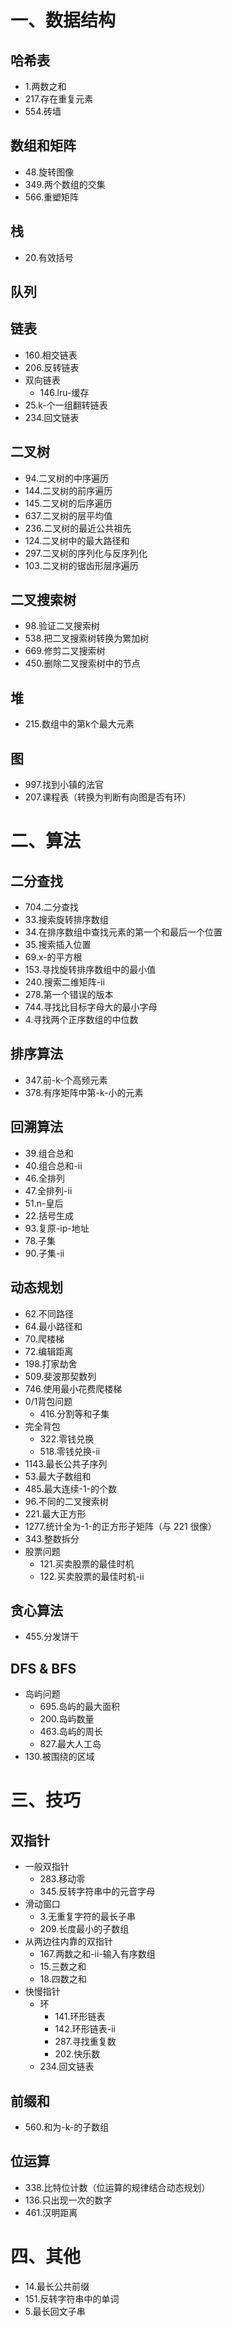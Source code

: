 # 一、数据结构
## 哈希表
* 1.两数之和
* 217.存在重复元素
* 554.砖墙
## 数组和矩阵
* 48.旋转图像
* 349.两个数组的交集
* 566.重塑矩阵
## 栈
* 20.有效括号
## 队列
## 链表
* 160.相交链表
* 206.反转链表
* 双向链表
  * 146.lru-缓存
* 25.k-个一组翻转链表
* 234.回文链表
## 二叉树
* 94.二叉树的中序遍历
* 144.二叉树的前序遍历
* 145.二叉树的后序遍历
* 637.二叉树的层平均值
* 236.二叉树的最近公共祖先
* 124.二叉树中的最大路径和
* 297.二叉树的序列化与反序列化
* 103.二叉树的锯齿形层序遍历
## 二叉搜索树
* 98.验证二叉搜索树
* 538.把二叉搜索树转换为累加树
* 669.修剪二叉搜索树
* 450.删除二叉搜索树中的节点
## 堆
* 215.数组中的第k个最大元素
## 图
* 997.找到小镇的法官
* 207.课程表（转换为判断有向图是否有环）
  
# 二、算法
## 二分查找
* 704.二分查找
* 33.搜索旋转排序数组
* 34.在排序数组中查找元素的第一个和最后一个位置
* 35.搜索插入位置
* 69.x-的平方根
* 153.寻找旋转排序数组中的最小值
* 240.搜索二维矩阵-ii
* 278.第一个错误的版本
* 744.寻找比目标字母大的最小字母
* 4.寻找两个正序数组的中位数
## 排序算法
* 347.前-k-个高频元素
* 378.有序矩阵中第-k-小的元素
## 回溯算法
* 39.组合总和
* 40.组合总和-ii
* 46.全排列
* 47.全排列-ii
* 51.n-皇后
* 22.括号生成
* 93.复原-ip-地址
* 78.子集
* 90.子集-ii
## 动态规划
* 62.不同路径
* 64.最小路径和
* 70.爬楼梯
* 72.编辑距离
* 198.打家劫舍
* 509.斐波那契数列
* 746.使用最小花费爬楼梯
* 0/1背包问题
  * 416.分割等和子集
* 完全背包
  * 322.零钱兑换
  * 518.零钱兑换-ii
* 1143.最长公共子序列
* 53.最大子数组和
* 485.最大连续-1-的个数
* 96.不同的二叉搜索树
* 221.最大正方形
* 1277.统计全为-1-的正方形子矩阵（与 221 很像）
* 343.整数拆分
* 股票问题
  * 121.买卖股票的最佳时机
  * 122.买卖股票的最佳时机-ii
## 贪心算法
* 455.分发饼干
## DFS & BFS
* 岛屿问题
  * 695.岛屿的最大面积
  * 200.岛屿数量
  * 463.岛屿的周长
  * 827.最大人工岛
* 130.被围绕的区域

# 三、技巧
## 双指针
* 一般双指针
  * 283.移动零
  * 345.反转字符串中的元音字母
* 滑动窗口
  * 3.无重复字符的最长子串
  * 209.长度最小的子数组
* 从两边往内靠的双指针
  * 167.两数之和-ii-输入有序数组
  * 15.三数之和
  * 18.四数之和
* 快慢指针
  * 环
    * 141.环形链表
    * 142.环形链表-ii
    * 287.寻找重复数
    * 202.快乐数
  * 234.回文链表
## 前缀和
* 560.和为-k-的子数组
## 位运算
* 338.比特位计数（位运算的规律结合动态规划）
* 136.只出现一次的数字
* 461.汉明距离

# 四、其他
* 14.最长公共前缀
* 151.反转字符串中的单词
* 5.最长回文子串
